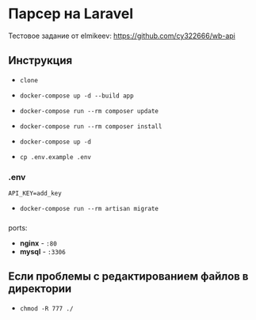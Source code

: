 # Парсер на Laravel
Тестовое задание от elmikeev: https://github.com/cy322666/wb-api
## Инструкция
- `clone`

- `docker-compose up -d --build app`

- `docker-compose run --rm composer update`

- `docker-compose run --rm composer install`

- `docker-compose up -d`

- `cp .env.example .env`

### .env
`API_KEY=add_key`

- `docker-compose run --rm artisan migrate`

### 

ports:

- **nginx** - `:80`
- **mysql** - `:3306`


## Если проблемы с редактированием файлов в директории

- `chmod -R 777 ./`
